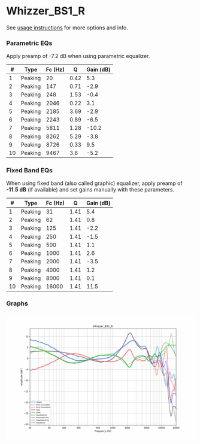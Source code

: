 # Whizzer_BS1_R
See [usage instructions](https://github.com/jaakkopasanen/AutoEq#usage) for more options and info.

### Parametric EQs
Apply preamp of -7.2 dB when using parametric equalizer.

|   # | Type    |   Fc (Hz) |    Q |   Gain (dB) |
|-----|---------|-----------|------|-------------|
|   1 | Peaking |        20 | 0.42 |         5.3 |
|   2 | Peaking |       147 | 0.71 |        -2.9 |
|   3 | Peaking |       248 | 1.53 |        -0.4 |
|   4 | Peaking |      2046 | 0.22 |         3.1 |
|   5 | Peaking |      2185 | 3.69 |        -2.9 |
|   6 | Peaking |      2243 | 0.89 |        -6.5 |
|   7 | Peaking |      5811 | 1.28 |       -10.2 |
|   8 | Peaking |      8262 | 5.29 |        -3.8 |
|   9 | Peaking |      8726 | 0.33 |         9.5 |
|  10 | Peaking |      9467 | 3.8  |        -5.2 |

### Fixed Band EQs
When using fixed band (also called graphic) equalizer, apply preamp of **-11.5 dB** (if available) and set gains manually with these parameters.

|   # | Type    |   Fc (Hz) |    Q |   Gain (dB) |
|-----|---------|-----------|------|-------------|
|   1 | Peaking |        31 | 1.41 |         5.4 |
|   2 | Peaking |        62 | 1.41 |         0.8 |
|   3 | Peaking |       125 | 1.41 |        -2.2 |
|   4 | Peaking |       250 | 1.41 |        -1.5 |
|   5 | Peaking |       500 | 1.41 |         1.1 |
|   6 | Peaking |      1000 | 1.41 |         2.6 |
|   7 | Peaking |      2000 | 1.41 |        -3.5 |
|   8 | Peaking |      4000 | 1.41 |         1.2 |
|   9 | Peaking |      8000 | 1.41 |         0.1 |
|  10 | Peaking |     16000 | 1.41 |        11.5 |

### Graphs
![](./Whizzer_BS1_R.png)
